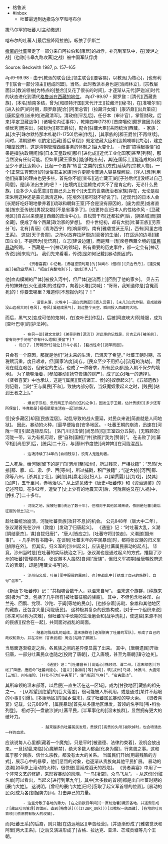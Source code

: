 - 格鲁派
- #inbox
    - 吐蕃最远到达撒马尔罕和喀布尔

撒马尔罕的吐蕃人[主动撤退]

喀布尔的吐蕃人[最后投降阿拉伯]，皈依了伊斯兰

[撤离的吐蕃](https://www.zhihu.com/question/543964500/answer/2582119733)带走了一部分来自阿拉伯和[康居]的战俘，补充到军队中，在[渡泸之战]（也称[韦皋九路攻蕃]之战）被中国军队俘虏

Source: Beckwith 1987, p. 157–165

#pt9-99.98
    - 由于[教派的联合]比[领主联合][要容易]，以教派[为核心]，[也有利于][联合一部分领主][组成同盟]，当然，此时教派本身也是[派阀林立]，[宗教层面]以[教派领袖]为特点的[整合][又花了很长的时间]，才逐渐从元代[萨迦派]时代的状态进化到清代[格鲁派](((zT2BR_Q0k)))[在西藏的地位](https://bbs.northdy.com/thread-933905-1-1.html)。 #pt7-99.97
        - 颇罗鼐：[清代][西藏贵族]，[本名]琐南多结，曾为[和硕特汗国][末代汗王][拉藏汗][秘书]，在[准噶尔军][进入拉萨]的时期，颇罗鼐[配合][阿里总管]（拉藏汗女婿）[康济鼐][出兵策应][康熙皇帝]派来的[进藏清军]。清政府[平乱后]，任仔本（审计官），掌管财政。后来[平定卫藏战争]（诸噶伦内讧事件），乾隆四年(1739) [首席噶伦]颇罗鼐因为[政绩优秀]而突出，[被封为][郡王爵位]，配合[驻藏大臣][共同统治]西藏。
            - 家族：其[次子]珠尔默特那木札勒(?-1750)后来[作乱]，[其家族的]郡王爵位[不再继续]。同时，清朝颁布《[酌定]西藏[善后章程]》规定驻藏大臣和[达赖喇嘛][共治]，建立[噶厦政府]，这是清朝管理西藏事务的体制之[巨大变化]。
        - 所谓“搞得起事情”如果是指[执政期间]像[日本天皇政权]那样[进化成][近代工业化国家]甚至[列强]，那当然没有任何可能。但如果[藏王家族][能够跑出去]，其[在国际上][能造成的麻烦]至少不该比达赖小，比起一个要靠“转世”之类的[玄幻方式]延续的[宗教人物]，一个[正常生育繁衍]的[世俗君主家族]也许更能令普通人容易理解些，[洋人]想[利用他们搞事]的理由也更多些，首先你不能[宣布][逃亡藏王]的[子孙后代][没经过自己同意]，是[非法出生]的吧？
            - [在境内]比达赖绝对大不了是肯定的，无论什么民族，[没多少人会愿意][在自己头上有个][天生的世袭统治者家族]存在，无论是赵宋朱明这种还是蒙元满清这种。[在境外][那可就不好说了]，[近现代]的日本人会[长期好吃好喝地豢养着][琉球和朝鲜王室]不会是没有原因的，[废为庶民]或者直接[按东亚传统][男奴女娼][不是省事多了]，[也更符合]日本人的性格作风
    - [卫藏地区][自古以来便是][西藏的政治中心]，自松赞干布[迁都拉萨]后，[拥圣城]而[摄全藏]，便成了每个西藏[政治家的梦想]。
但十世纪初，却有大批[吐蕃王族][劳燕分飞]，北有[青唐]（青海西宁）的[唃厮啰]，南有[雅砻觉沃王系]，西有[阿里古格王系]。
这些[天子贵胄]，之所以放弃拉萨周边[豪奢的生活]，[在遥远的边境][建国立业]，不是因为[觉悟高]，立志[建设边疆]，而是拜一场[席卷西藏全境的][属民暴动](https://zhuanlan.zhihu.com/p/87524249)所赐。
        - 西藏是一个[神话的领域]，所有重要的历史事件，都一定会有[神话传说][前来助兴]。
我们先来看看，传说[是如何记载][暴动原因]的。

            - 《贤者喜宴》中记载，[赤祖德赞时期]的[钵阐布（僧相）][贝吉云丹]，[遭受冤屈][被政敌孽杀]，“把皮[完整地剥下]，做成[草人]”。
他[血肉模糊的尸体][被投入河中]，但尸体[逆流而上][回到了他的家乡]。
贝吉云丹的妹妹在[火化遗体]的过程中，向着[火堆][哭喊]：“哥哥，我知道你是[含冤而死]的！你要去哪里？难道你[不想报仇吗]？！”

                - 话音未落，火堆中[一道白光腾起][直入云霄]，[未几]白光炸裂，变成能吞没山岩般大的[卷风]，卷风[凝结成黑气]，划过整个天空，瞬间投入西藏的大地。
而后，黑气又[变成可怕的鬼神]，在[查叶巴][作乱]，后被[阿底峡大师]降服，成为[查叶巴寺]的[护法神]。

            - 在另一部[藏文文献]《弟吴宗教[源流]》对此事的记载是，贝吉云丹[被杀前]，曾有刽子手问他“你有什么遗嘱[要留下]？
        - 说白了，[历朝历代]能让[升斗小民]，[豁出性命][揭竿而起]。
只会有一个原因，那就是他们“对未来的生活，已泯灭了希望。”
吐蕃王朝时期，虽税赋沉重，度日艰难，但[国家法度]尚存，[民众至少不用担心][流寇的洗劫]。
而现在就连艰苦，但安定的生活，也成了一种奢求，所有民众都[坠入朝不保夕的境地]。
为了能够活着，[参加暴动][抢夺贵族的财产]，成了民众[唯一的选择]。
《贤者喜宴》中也承认，这是“[属民][反抗诸王、侯]的[奴隶起义]”。《五部遗教》则记载，当时“王与属民[不和]，致使内部分裂，当妖魔奴隶起义之时，[贱民][站到王者之上]。”

            - 爆发于沃松、云丹两王子间的[伍约之争]，因发生于卫藏，估计贵族们[多少还有所保留]，毕竟都是[祖祖辈辈生活在一起]的族人。
但[安多藏区]却因[民族混居]，动乱导致的战火蔓延，对民众来说[简直就是人间地狱]。
因此，暴动的火种，[最早便始自]安多地区。
        - 吐蕃王朝的崩溃，迅速在[河陇一带][引起连锁反应]。
[洛门川讨击使][尚恐热]见[王室四分五裂]，[无暇顾及]河陇一带，认为有机可趁，便“自称[国相]”并[欲图]“我为[赞普]”。
在击败了[吐蕃宰相][尚思罗]后，[统兵]二十万，与[鄯州节度使][尚婢婢][在河陇混战]。

            - 这场持续了24年的[自相残杀]，没有人是胜利者。
二人死后，给河陇[留下的是]“自[渭州]至[松州]，所过残灭，尸相枕籍”；“恐热[大掠]鄯、廓、瓜、肃、伊、西[等州]，所过捕戳，积尸狼籍”；“[遂大掠][河西]鄯、廓等八州，[杀其][丁壮]，[劓刖]其[羸老]及[妇人]，以[槊贯婴儿][为戏]，[焚其][室庐]，五千里间，赤地殆尽。”
从上述见诸于《唐史•吐蕃传》和《资治通鉴》的记述可知，在842年，遭受了[史上少有的地震天灾]后，河陇百姓又在[人祸]中，[挣扎了]二十多年。

            - 河陇之地，虽被吐蕃[统治了数十年]，但相对于其他区域来说，依旧是吐蕃[最后征服的领土]之一。
趁吐蕃统治崩溃，河陇吐蕃贵族[攻轩不息]的机会。 
公元848年（唐大中二年），张议潮首先在沙州（敦煌）[发动了归唐起义]。
《通鉴》记：“时吐蕃大乱，义潮[阴结豪杰]，谋[自拔归唐]”，“唐人[皆应之]，[吐蕃守将][惊走]，义潮遂[摄州事]”。
                - 几乎所有书籍中，在谈到[吐蕃末年的平民暴动]时，都将张议潮的归义军[排除在外]。
但其实，归义军的[沙州起义]，应该是[吐蕃属民暴动的起点]。
毕竟，沙州当时是[在吐蕃的实际统治之下]，张议潮也是通过起义的方式，推翻了沙州的吐蕃[管理机构]。
张议潮本人虽然[自诩]“唐族”，但归义军初期[给唐朝政府送去的表章]，却是[用藏文书写]的。

            - 沙州归义后，吐蕃[军中服役的属民]，也[在战乱中][结成了自己的族群]，自号“温末”。
《新唐书·吐蕃传》记：“共相啸合数千人，以温末自号”。
温末这个族群，[种族来源]极为广泛，包括了几乎所有[被吐蕃征服的族裔]。
其中，不但包含吐谷浑、白兰羌、回鹘、党项、沙陀、于阗[等地的民众]，[也掺杂着]苏毗、象雄和其他地区的藏族，还包含大量[河陇唐民]。
这种极其复杂的民族构成，[对于一个组织来说][本来可以称为灾难]，但吐蕃军中长期的生活磨合和[战争洗礼]，使这些[来源不同的民族][捏合在一起]，共同面对战乱的局面。

                - 随着河陇战乱的延续，温末族群也[逐渐脱离了吐蕃的军队]，形成了自己的政权和势力，并在凉州（甘肃武威）周边[站稳了脚跟]。
当局面逐渐稳定之后，各民族之间的差异便显露了出来。
其中，[唐朝遗民]开始归唐，一部分吐蕃民众也随之[投附了唐朝]，迁入唐境，甚至为唐朝[镇守边关]。

                    - 《通鉴》记：“[吐蕃酋长][尚延心]携领河、渭二州，[温末部落][万帐]”降唐，唐庭命“吐蕃尚延心、[温末][鲁褥月]等[为间]，筑[戎州]马湖、沐源川、大度河[三城]，列屯拒险，[料壮卒]为[平夷军]”，使“南诏[气夺]”，“蛮夷震动”。
其所率领的温末部落，以后便[一直生活在这一区域]，成为[甘孜地区]藏族的祖先之一。
                - [从希望到绝望]的[巨大落差]，很可能被人所利用，或是通过[某件不起眼的小事][引爆]。[多康地区]的[回乡温末]，成了吐蕃属民暴动的导火索。
《贤者喜宴》记载，公元869年，[属民暴动]首先从多康地区爆发，首领的名字叫[韦•科协列登]。
相对于[一盘散沙]的吐蕃平民，[半军事化的][温末族群]，显然拥有更大的破坏力。

                    - 越来越多的吐蕃属民发现，贵族们[高贵的头颅]被砍掉时，也会喷涌出一样的血浆。
应该说每人心里都[藏着一个魔鬼]，只是平时[被道德、法律约束着]，没机会放出来。一旦[动乱来临][心魔解禁]，绝大多数人都会[化身为魔]，行禽兽之事。这和属于那个民族、信什么宗教，都没有太大的关系。
当属民们开始[用最残酷的方式]，展示心中的暴孽，他们惩罚的对象，也逐渐从贵族向其他平民扩展。
暴动的浪潮[如草原上滚动的火种]，很快便[蔓延成滔天的烈焰]。
《贤者喜宴》中用了一个非常文艺的修辞，来形容暴动的风潮，“一鸟[凌空]，众鸟飞从”。
        - 从这份[分赃名单]可以看出，当起义[进行到第九年]，其中[大多数的首领]都是出自吐蕃时期的[豪门大姓]。
这说明，[曾经的豪门大姓]已经[窃取了起义军首领的位置]，[暴动的民众]成为各[割据势力]间，打击异己的力量。

            - 这些分散于各地的势力，[在之后数百年间][一直统治着]藏区各地，并逐渐形成了[藏区吐司管理]的雏形。直到[格鲁派](((zT2BR_Q0k)))[以教权一统西藏]，[各地的吐司首领][依旧拥有极大的权威]。
而[吐蕃王系]的后裔，则只能[在边远地区][辛苦经营]，[并逐渐形成了]雅砻觉沃和阿里[两大王系]，[之后又演进形成了]古格、拉达克、亚泽、芒域贡塘等几个王朝。
